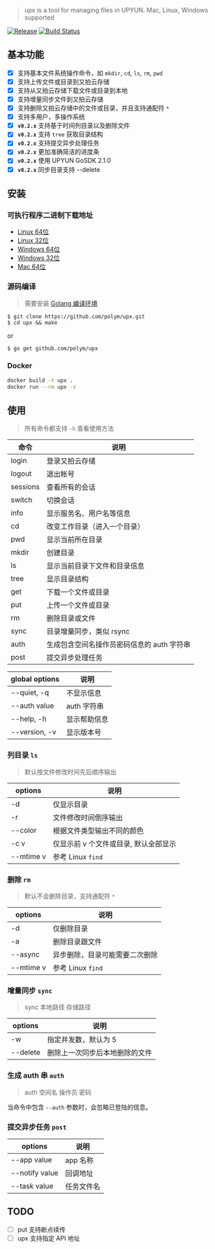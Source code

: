 > upx is a tool for managing files in UPYUN. Mac, Linux, Windows supported

[![Release](https://img.shields.io/badge/release-v0.2.1-orange.svg)](https://github.com/polym/upx/releases/tag/v0.2.1)
[![Build Status](https://travis-ci.org/polym/upx.svg?branch=master)](https://travis-ci.org/polym/upx)

## 基本功能

- [x] 支持基本文件系统操作命令，如 `mkdir`, `cd`, `ls`, `rm`, `pwd`
- [x] 支持上传文件或目录到又拍云存储
- [x] 支持从又拍云存储下载文件或目录到本地
- [x] 支持增量同步文件到又拍云存储
- [x] 支持删除又拍云存储中的文件或目录，并且支持通配符 `*`
- [x] 支持多用户，多操作系统
- [x] **`v0.2.x`** 支持基于时间列目录以及删除文件
- [x] **`v0.2.x`** 支持 `tree` 获取目录结构
- [x] **`v0.2.x`** 支持提交异步处理任务
- [x] **`v0.2.x`** 更加准确简洁的进度条
- [x] **`v0.2.x`** 使用 UPYUN GoSDK 2.1.0
- [x] **`v0.2.x`** 同步目录支持 --delete

## 安装

### 可执行程序二进制下载地址

- [Linux 64位](http://collection.b0.upaiyun.com/softwares/upx/upx-linux-amd64-v0.2.1)
- [Linux 32位](http://collection.b0.upaiyun.com/softwares/upx/upx-linux-386-v0.2.1)
- [Windows 64位](http://collection.b0.upaiyun.com/softwares/upx/upx-windows-amd64-v0.2.1.exe)
- [Windows 32位](http://collection.b0.upaiyun.com/softwares/upx/upx-windows-386-v0.2.1.exe)
- [Mac 64位](http://collection.b0.upaiyun.com/softwares/upx/upx-darwin-amd64-v0.2.1)

### 源码编译

> 需要安装 [Golang 编译环境](https://golang.org/dl/)

```
$ git clone https://github.com/polym/upx.git
$ cd upx && make
```
or

```
$ go get github.com/polym/upx
```

### Docker

```bash
docker build -t upx .
docker run --rm upx -v
```

## 使用

> 所有命令都支持 `-h` 查看使用方法

|    命令  | 说明 |
| -------- | ---- |
| login    | 登录又拍云存储 |
| logout   | 退出帐号 |
| sessions | 查看所有的会话 |
| switch   | 切换会话 |
| info     | 显示服务名、用户名等信息 |
| cd       | 改变工作目录（进入一个目录）|
| pwd      | 显示当前所在目录 |
| mkdir    | 创建目录 |
| ls       | 显示当前目录下文件和目录信息 |
| tree     | 显示目录结构 |
| get      | 下载一个文件或目录 |
| put      | 上传一个文件或目录 |
| rm       | 删除目录或文件 |
| sync     | 目录增量同步，类似 rsync |
| auth     | 生成包含空间名操作员密码信息的 auth 字符串 |
| post     | 提交异步处理任务 |


| global options | 说明 |
| -------------- | ---- |
| --quiet, -q    | 不显示信息 |
| --auth value   | auth 字符串 |
| --help, -h     | 显示帮助信息 |
| --version, -v  | 显示版本号 |


### 列目录 `ls`

> 默认按文件修改时间先后顺序输出

|  options  | 说明 |
| --------- | ---- |
| -d        | 仅显示目录 |
| -r        | 文件修改时间倒序输出 |
| --color   | 根据文件类型输出不同的颜色 |
| -c v      | 仅显示前 v 个文件或目录, 默认全部显示  |
| --mtime v | 参考 Linux `find` |

### 删除 `rm`

> 默认不会删除目录，支持通配符 `*`

|  options  | 说明 |
| --------- | ---- |
| -d        | 仅删除目录 |
| -a        | 删除目录跟文件 |
| --async   | 异步删除，目录可能需要二次删除 |
| --mtime v | 参考 Linux `find` |

### 增量同步 `sync`

> sync 本地路径 存储路径

| options  | 说明 |
| -------- | ---- |
| -w       | 指定并发数，默认为 5 |
| --delete | 删除上一次同步后本地删除的文件 |

### 生成 auth 串 `auth`

> auth 空间名 操作员 密码

当命令中包含 `--auth` 参数时，会忽略已登陆的信息。

### 提交异步任务 `post`

|     options    | 说明 |
| -------------- | ---- |
| --app value    | app 名称 |
| --notify value | 回调地址 |
| --task value   | 任务文件名 |

## TODO

- [ ] put 支持断点续传
- [ ] upx 支持指定 API 地址
